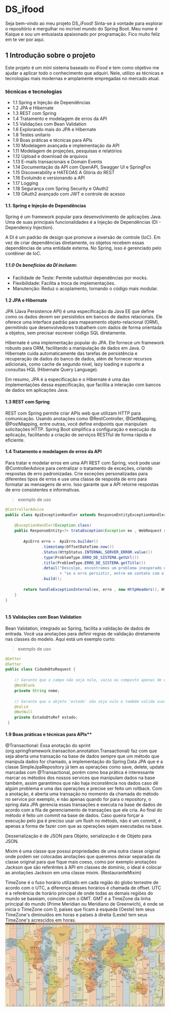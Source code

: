 # DS_ifood

Seja bem-vindo ao meu projeto DS_iFood! Sinta-se à vontade para explorar o repositório e mergulhar no incrível mundo do Spring Boot. Meu nome é Kaique e sou um entusiasta apaixonado por programação. Fico muito feliz em te ver por aqui.

## 1 Introdução sobre o projeto

Este projeto é um mini sistema baseado no iFood e tem como objetivo me ajudar  a aplicar todo o conhecimento que adquiri. Nele, utilizo as técnicas e tecnologias mais modernas e amplamente empregadas no mercado atual.

### técnicas e tecnologias

- 1.1  Spring e Injeção de Dependências
- 1.2  JPA e Hibernate
- 1.3  REST com Spring
- 1.4  Tratamento e modelagem de erros da API
- 1.5  Validações com Bean Validation
- 1.6  Explorando mais do JPA e Hibernate
- 1.8  Testes unitario
- 1.9  Boas práticas e técnicas para APIs
- 1.10 Modelagem avançada e implementação da API
- 1.11 Modelagem de projeções, pesquisas e relatórios
- 1.12 Upload e download de arquivos
- 1.13 E-mails transacionais e Domain Events
- 1.14 Documentação da API com OpenAPI, Swagger UI e SpringFox
- 1.15 Discoverability e HATEOAS A Glória do REST
- 1.16 Evoluindo e versionando a API
- 1.17 Logging
- 1.18 Segurança com Spring Security e OAuth2
- 1.19 OAuth2 avançado com JWT e controle de acesso

#### 1.1. Spring e Injeção de Dependências

Spring é um framework popular para desenvolvimento de aplicações Java. Uma de suas principais funcionalidades é a Injeção de Dependências (DI - Dependency Injection).

A DI é um padrão de design que promove a inversão de controle (IoC). Em vez de criar dependências diretamente, os objetos recebem essas dependências de uma entidade externa. No Spring, isso é gerenciado pelo contêiner de IoC.

##### 1.1.0 Os benefícios da DI incluem:

- Facilidade de Teste: Permite substituir dependências por mocks.
- Flexibilidade: Facilita a troca de implementações.
- Manutenção: Reduz o acoplamento, tornando o código mais modular.

#### 1.2  JPA e Hibernate

JPA (Java Persistence API) é uma especificação da Java EE que define como os dados devem ser persistidos em bancos de dados relacionais. Ele oferece uma interface padrão para mapeamento objeto-relacional (ORM), permitindo que desenvolvedores trabalhem com dados de forma orientada a objetos, sem precisar escrever código SQL diretamente.

Hibernate é uma implementação popular do JPA. Ele fornece um framework robusto para ORM, facilitando a manipulação de dados em Java. O Hibernate cuida automaticamente das tarefas de persistência e recuperação de dados do banco de dados, além de fornecer recursos adicionais, como cache de segundo nível, lazy loading e suporte a consultas HQL (Hibernate Query Language).

Em resumo, JPA é a especificação e o Hibernate é uma das implementações dessa especificação, que facilita a interação com bancos de dados em aplicações Java.

#### 1.3  REST com Spring

REST com Spring permite criar APIs web que utilizam HTTP para comunicação. Usando anotações como @RestController, @GetMapping, @PostMapping, entre outras, você define endpoints que manipulam solicitações HTTP. Spring Boot simplifica a configuração e execução da aplicação, facilitando a criação de serviços RESTful de forma rápida e eficiente.

#### 1.4  Tratamento e modelagem de erros da API

Para tratar e modelar erros em uma API REST com Spring, você pode usar @ControllerAdvice para centralizar o tratamento de exceções, criando respostas de erro padronizadas. Crie exceções personalizadas para diferentes tipos de erros e use uma classe de resposta de erro para formatar as mensagens de erro. Isso garante que a API retorne respostas de erro consistentes e informativas.

> exemplo de uso 

```java
@ControllerAdvice
public class ApiExceptionHandler extends ResponseEntityExceptionHandler {

	@ExceptionHandler(Exception.class)
	public ResponseEntity<?> trataException(Exception ex , WebRequest request) {
		
		ApiErro erro =  ApiErro.builder()
				.timestamp(OffsetDateTime.now())
				.Status(HttpStatus.INTERNAL_SERVER_ERROR.value())
				.type(ProblemType.ERRO_DE_SISTEMA.getUrl())
				.title(ProblemType.ERRO_DE_SISTEMA.getTitle())
				.detail("Desculpe, encontramos um problema inesperado em nosso sistema. Por favor, tente novamente e, "
						+ "se o erro persistir, entre em contato com o nosso suporte técnico para obter assistência.")
				.build();
		
		return handleExceptionInternal(ex, erro , new HttpHeaders(), HttpStatus.INTERNAL_SERVER_ERROR, request);
	}
}
	
```
#### 1.5 Validações com Bean Validation

Bean Validation, integrado ao Spring, facilita a validação de dados de entrada. Você usa anotações para definir regras de validação diretamente nas classes do modelo. Aqui está um exemplo curto:

> exemplo de uso 
```java
@Getter
@Setter
public class CidadeDtoRequest {

    // Garante que o campo não seja nulo, vazio ou composto apenas de espaços em branco.
    @NotBlank
    private String nome;
    
    // Garante que o objeto 'estado' não seja nulo e também valida suas propriedades.
    @Valid
    @NotNull
    private EstadoDtoRef estado;
 }
```

#### 1.9 Boas práticas e técnicas para APIs**

@Transactional: Essa anotação do sprint (org.springframework.transaction.annotation.Transactional) faz com que seja aberta uma transação na base de dados sempre que um método que manipula dados for chamado, a implementação do Spring Data JPA que é a classe SimpleJpaRepository já tem as operações como save, delete, update marcadas com @Transactional, porém como boa prática é interessante marcar os métodos dos nossos services que manipulam dados na base também, assim garantimos que não haja inconstência nos dados caso dê algúm problema e uma das operações e precise ser feito um rollback.
Com a anotação, é aberta uma transação no momento da chamada do método no service por exemplo, e não apenas quando for para o repository, o spring data JPA gerencia essas transações e executa na base de dados de acordo com a fila de gerenciamento de transações que ele cria.
Ao final do método é feito um commit na base de dados.
Caso queira forçar a execução pelo jpa é preciso usar um flush no método, não é um commit, é apenas a forma de fazer com que as operações sejam executadas na base.

Desserialização é de JSON para Objeto, serialização é de Objeto para JSON.

Mixim é uma classe que possui propriedades de uma outra classe original onde podem ser colocadas anotações que queremos deixar separadas da classe original para que fique mais coeso, como por exemplo anotações Jackson que são referêntes à API em classes de domínio, o ideal é colocar as anotações Jackson em uma classe mixim. (RestauranteMixim)  

TimeZone é o fuso horário utilizado em cada região do globo terrestre de acordo com o UTC, a diferença desses horários é chamada de offset.
UTC é a referência de horário principal de onde todas as demais regiões do mundo se baseiam, coincide com o GMT.
GMT é a TimeZone da linha principal do mundo (Prime Meridian ou Meridiano de Greenwich), é onde se inicia o TimeZone com 0, países que ficam à esqueda (Oeste) tem seus TimeZone's diminuídos em horas e países à direita (Leste) tem seus TimeZone's acrescidos em horas.
![](/img/WorldTimes.png)
